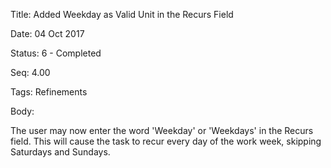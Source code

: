 Title:  Added Weekday as Valid Unit in the Recurs Field

Date:   04 Oct 2017

Status: 6 - Completed

Seq:    4.00

Tags:   Refinements

Body:   
 
The user may now enter the word 'Weekday' or 'Weekdays' in the Recurs field. This will cause the task to recur every day of the work week, skipping Saturdays and Sundays. 


